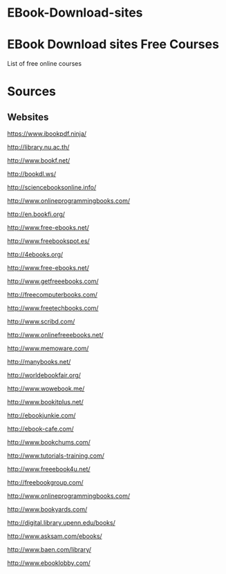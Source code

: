 # EBook-Download-sites
EBook Download sites
Free Courses
========================

List of free online courses

# Sources

## Websites


https://www.ibookpdf.ninja/

http://library.nu.ac.th/

http://www.bookf.net/

http://bookdl.ws/

http://sciencebooksonline.info/

http://www.onlineprogrammingbooks.com/

http://en.bookfi.org/

http://www.free-ebooks.net/

http://www.freebookspot.es/

http://4ebooks.org/

http://www.free-ebooks.net/

http://www.getfreeebooks.com/

http://freecomputerbooks.com/

http://www.freetechbooks.com/

http://www.scribd.com/

http://www.onlinefreeebooks.net/

http://www.memoware.com/

http://manybooks.net/

http://worldebookfair.org/

http://www.wowebook.me/

http://www.bookitplus.net/

http://ebookjunkie.com/

http://ebook-cafe.com/

http://www.bookchums.com/

http://www.tutorials-training.com/

http://www.freeebook4u.net/

http://freebookgroup.com/

http://www.onlineprogrammingbooks.com/

http://www.bookyards.com/

http://digital.library.upenn.edu/books/

http://www.asksam.com/ebooks/

http://www.baen.com/library/

http://www.ebooklobby.com/

